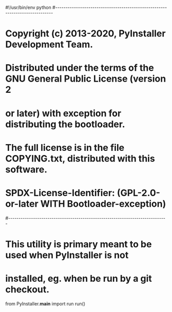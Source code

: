 #!/usr/bin/env python
#-----------------------------------------------------------------------------
# Copyright (c) 2013-2020, PyInstaller Development Team.
#
# Distributed under the terms of the GNU General Public License (version 2
# or later) with exception for distributing the bootloader.
#
# The full license is in the file COPYING.txt, distributed with this software.
#
# SPDX-License-Identifier: (GPL-2.0-or-later WITH Bootloader-exception)
#-----------------------------------------------------------------------------

# This utility is primary meant to be used when PyInstaller is not
# installed, eg. when be run by a git checkout.

from PyInstaller.__main__ import run
run()
